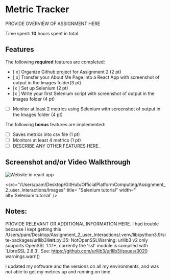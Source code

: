 # Metric Tracker

PROVIDE OVERVIEW OF ASSIGNMENT HERE

Time spent: **10** hours spent in total

## Features

The following **required** features are completed:

- [ x] Organize Github project for Assignment 2 (2 pt)
- [ x] Transfer your About Me Page into a React App with screenshot of output in the Images folder(3 pt)
- [x ] Set up Selenium (2 pt)
- [x ] Write your first Selenium script with screenshot of output in the Images folder (4 pt)
- [ ] Monitor at least 2 metrics using Selenium with screenshot of output in the Images folder (4 pt)

The following **bonus** features are implemented:

- [ ] Saves metrics into csv file (1 pt)
- [ ] Monitors at least 4 metrics (1 pt)
- [ ] DESCRIBE ANY OTHER FEATURES HERE.

## Screenshot and/or Video Walkthrough

<img src="/Users/pam/Desktop/GitHub/OfficialPlatformComputing/Assignment_2_user_Interactions/Images" title= "website in react app" width='' alt='Website in react app' />

<src="/Users/pam/Desktop/GitHub/OfficialPlatformComputing/Assignment_2_user_Interactions/Images" title= "Selenium tutorial" width='' alt='Selenium tutorial' />

## Notes:
PROVIDE RELEVANT OR ADDITIONAL INFORMATION HERE. 
I had trouble because I kept getting this /Users/pam/Desktop/Assignment_2_user_Interactions/.venv/lib/python3.9/site-packages/urllib3/__init__.py:35: NotOpenSSLWarning: urllib3 v2 only supports OpenSSL 1.1.1+, currently the 'ssl' module is compiled with 'LibreSSL 2.8.3'. See: https://github.com/urllib3/urllib3/issues/3020
  warnings.warn() 
  
  I updated my software and the versions on all my environments, and was not able to get my metrics up and running on time. 
